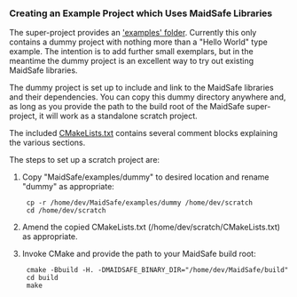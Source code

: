 ### Creating an Example Project which Uses MaidSafe Libraries

The super-project provides an ['examples' folder][examples].  Currently this only contains a dummy project with nothing more than a "Hello World" type example.  The intention is to add further small exemplars, but in the meantime the dummy project is an excellent way to try out existing MaidSafe libraries.

The dummy project is set up to include and link to the MaidSafe libraries and their dependencies.  You can copy this dummy directory anywhere and, as long as you provide the path to the build root of the MaidSafe super-project, it will work as a standalone scratch project.

The included [CMakeLists.txt][cmakelists] contains several comment blocks explaining the various sections.

The steps to set up a scratch project are:

1. Copy "MaidSafe/examples/dummy" to desired location and rename "dummy" as appropriate:

        cp -r /home/dev/MaidSafe/examples/dummy /home/dev/scratch
        cd /home/dev/scratch

2. Amend the copied CMakeLists.txt (/home/dev/scratch/CMakeLists.txt) as appropriate.

3. Invoke CMake and provide the path to your MaidSafe build root:

        cmake -Bbuild -H. -DMAIDSAFE_BINARY_DIR="/home/dev/MaidSafe/build"
        cd build
        make


[examples]: https://github.com/maidsafe/MaidSafe/tree/next/examples
[cmakelists]: https://github.com/maidsafe/MaidSafe/blob/next/examples/dummy/CMakeLists.txt